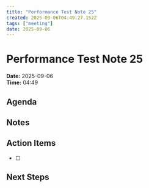 ```yaml
---
title: "Performance Test Note 25"
created: 2025-09-06T04:49:27.152Z
tags: ["meeting"]
date: 2025-09-06
---
```


# Performance Test Note 25

**Date:** 2025-09-06  
**Time:** 04:49  

## Agenda


## Notes


## Action Items
- [ ] 

## Next Steps
